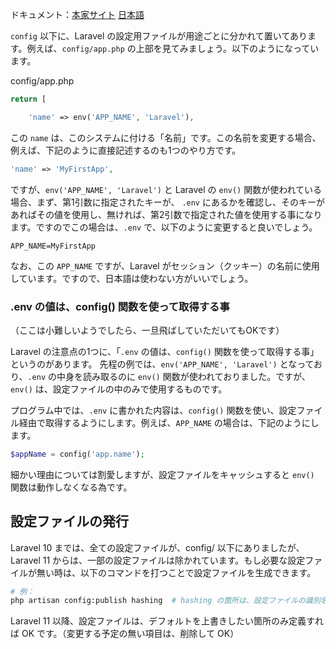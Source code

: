 ドキュメント：[本家サイト](https://laravel.com/docs/11.x/configuration#accessing-configuration-values) [日本語](https://readouble.com/laravel/11.x/ja/configuration.html#accessing-configuration-values)

`config` 以下に、Laravel の設定用ファイルが用途ごとに分かれて置いてあります。例えば、`config/app.php` の上部を見てみましょう。以下のようになっています。

config/app.php
```php
return [

    'name' => env('APP_NAME', 'Laravel'),
```

この `name` は、このシステムに付ける「名前」です。この名前を変更する場合、例えば、下記のように直接記述するのも1つのやり方です。

```php
'name' => 'MyFirstApp',
```

ですが、`env('APP_NAME', 'Laravel')` と Laravel の `env()` 関数が使われている場合、まず、第1引数に指定されたキーが、 `.env` にあるかを確認し、そのキーがあればその値を使用し、無ければ、第2引数で指定された値を使用する事になります。ですのでこの場合は、`.env` で、以下のように変更すると良いでしょう。

```
APP_NAME=MyFirstApp
```

なお、この `APP_NAME` ですが、Laravel がセッション（クッキー）の名前に使用しています。ですので、日本語は使わない方がいいでしょう。

### .env の値は、config() 関数を使って取得する事
（ここは小難しいようでしたら、一旦飛ばしていただいてもOKです）

Laravel の注意点の1つに、「`.env` の値は、`config()` 関数を使って取得する事」というのがあります。
先程の例では、`env('APP_NAME', 'Laravel')` となっており、`.env` の中身を読み取るのに `env()` 関数が使われておりました。ですが、`env()` は、設定ファイルの中のみで使用するものです。

プログラム中では、`.env` に書かれた内容は、`config()` 関数を使い、設定ファイル経由で取得するようにします。例えば、`APP_NAME` の場合は、下記のようにします。

```php
$appName = config('app.name');
```

細かい理由については割愛しますが、設定ファイルをキャッシュすると `env()` 関数は動作しなくなる為です。

## 設定ファイルの発行
Laravel 10 までは、全ての設定ファイルが、config/ 以下にありましたが、Laravel 11 からは、一部の設定ファイルは除かれています。もし必要な設定ファイルが無い時は、以下のコマンドを打つことで設定ファイルを生成できます。

```bash
# 例：
php artisan config:publish hashing  # hashing の箇所は、設定ファイルの識別名
```

Laravel 11 以降、設定ファイルは、デフォルトを上書きしたい箇所のみ定義すれば OK です。（変更する予定の無い項目は、削除して OK）
